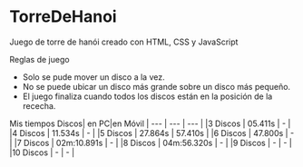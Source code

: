 # TorreDeHanoi
Juego de torre de hanói creado con HTML, CSS y JavaScript


Reglas de juego
- Solo se pude mover un disco a la vez.
- No se puede ubicar un disco más grande sobre un disco más pequeño.
- El juego finaliza cuando todos los discos están en la posición de la rececha.

Mis tiempos
Discos| en PC|en Móvil
| --- | --- | --- |
|3 Discos | 05.411s | - |
|4 Discos | 11.534s | - |
|5 Discos | 27.864s | 57.410s |
|6 Discos | 47.800s | - |
|7 Discos | 02m:10.891s | - |
|8 Discos | 04m:56.320s | - |
|9 Discos | - | - |
|10 Discos | - | - |


